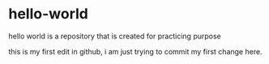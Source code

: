 # hello-world
hello world is a repository that is created for practicing purpose

this is my first edit in github, i am just trying to commit my first change here.
